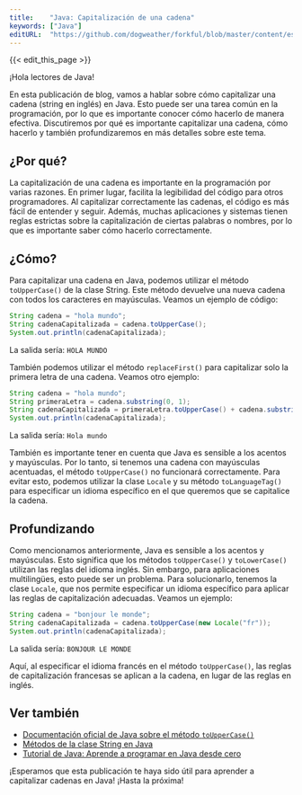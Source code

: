 ```yaml
---
title:    "Java: Capitalización de una cadena"
keywords: ["Java"]
editURL:  "https://github.com/dogweather/forkful/blob/master/content/es/java/capitalizing-a-string.md"
---
```


{{< edit_this_page >}}

¡Hola lectores de Java!

En esta publicación de blog, vamos a hablar sobre cómo capitalizar una cadena (string en inglés) en Java. Esto puede ser una tarea común en la programación, por lo que es importante conocer cómo hacerlo de manera efectiva. Discutiremos por qué es importante capitalizar una cadena, cómo hacerlo y también profundizaremos en más detalles sobre este tema.

## ¿Por qué?

La capitalización de una cadena es importante en la programación por varias razones. En primer lugar, facilita la legibilidad del código para otros programadores. Al capitalizar correctamente las cadenas, el código es más fácil de entender y seguir. Además, muchas aplicaciones y sistemas tienen reglas estrictas sobre la capitalización de ciertas palabras o nombres, por lo que es importante saber cómo hacerlo correctamente.

## ¿Cómo?

Para capitalizar una cadena en Java, podemos utilizar el método `toUpperCase()` de la clase String. Este método devuelve una nueva cadena con todos los caracteres en mayúsculas. Veamos un ejemplo de código:

```Java
String cadena = "hola mundo";
String cadenaCapitalizada = cadena.toUpperCase();
System.out.println(cadenaCapitalizada);
```
La salida sería: `HOLA MUNDO`

También podemos utilizar el método `replaceFirst()` para capitalizar solo la primera letra de una cadena. Veamos otro ejemplo:

```Java
String cadena = "hola mundo";
String primeraLetra = cadena.substring(0, 1);
String cadenaCapitalizada = primeraLetra.toUpperCase() + cadena.substring(1);
System.out.println(cadenaCapitalizada);
```
La salida sería: `Hola mundo`

También es importante tener en cuenta que Java es sensible a los acentos y mayúsculas. Por lo tanto, si tenemos una cadena con mayúsculas acentuadas, el método `toUpperCase()` no funcionará correctamente. Para evitar esto, podemos utilizar la clase `Locale` y su método `toLanguageTag()` para especificar un idioma específico en el que queremos que se capitalice la cadena.

## Profundizando

Como mencionamos anteriormente, Java es sensible a los acentos y mayúsculas. Esto significa que los métodos `toUpperCase()` y `toLowerCase()` utilizan las reglas del idioma inglés. Sin embargo, para aplicaciones multilingües, esto puede ser un problema. Para solucionarlo, tenemos la clase `Locale`, que nos permite especificar un idioma específico para aplicar las reglas de capitalización adecuadas. Veamos un ejemplo:

```Java
String cadena = "bonjour le monde";
String cadenaCapitalizada = cadena.toUpperCase(new Locale("fr"));
System.out.println(cadenaCapitalizada);
```
La salida sería: `BONJOUR LE MONDE`

Aquí, al especificar el idioma francés en el método `toUpperCase()`, las reglas de capitalización francesas se aplican a la cadena, en lugar de las reglas en inglés.

## Ver también

- [Documentación oficial de Java sobre el método `toUpperCase()`](https://docs.oracle.com/javase/8/docs/api/java/lang/String.html#toUpperCase--)
- [Métodos de la clase String en Java](https://www.geeksforgeeks.org/string-methods-java/)
- [Tutorial de Java: Aprende a programar en Java desde cero](https://www.aprenderaprogramar.net/tutoriales/?seccion=java)

¡Esperamos que esta publicación te haya sido útil para aprender a capitalizar cadenas en Java! ¡Hasta la próxima!